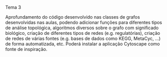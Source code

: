 Tema 3

Aprofundamento do código desenvolvido nas classes de grafos desenvolvidas nas aulas, podendo adicionar funções para diferentes tipos de análise topológica, algoritmos diversos sobre o grafo com significado biológico, criação de diferentes tipos de redes (e.g. regulatórias), criação de redes de várias fontes (e.g. bases de dados como KEGG, MetaCyc, ...) de forma automatizada, etc. Poderá instalar a aplicação Cytoscape como fonte de inspiração.
